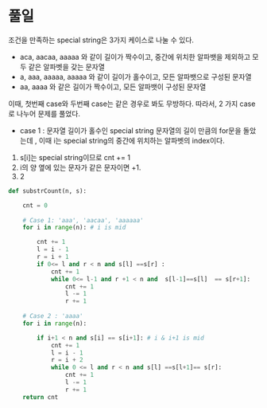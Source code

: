 
# 풀일
조건을 만족하는 special string은 3가지 케이스로 나눌 수 있다.  
- aca, aacaa, aaaaa 와 같이 길이가 짝수이고, 중간에 위치한 알파뱃을 제외하고 모두 같은 알파벳을 갖는 문자열
- a, aaa, aaaaa, aaaaa 와 같이 길이가 홀수이고, 모든 알파뱃으로 구성된 문자열
- aa, aaaa 와 같은 길이가 짝수이고, 모든 알파뱃이 구성된 문자열

이때, 첫번째 case와 두번째 case는 같은 경우로 봐도 무방하다. 따라서, 2 가지 case로 나누어 문제를 풀었다.  
- case 1 : 문자열 길이가 홀수인 special string
문자열의 길이 만큼의 for문을 돌았는데 , 이때 i는 special string의 중간에 위치하는 알파벳의 index이다.  

1. s[i]는 special string이므로 cnt += 1
2. i의 양 옆에 있는 문자가 같은 문자이면 +1. 
3. 2
```python
def substrCount(n, s):

    cnt = 0
    
    # Case 1: 'aaa', 'aacaa', 'aaaaaa'
    for i in range(n): # i is mid

        cnt += 1
        l = i - 1
        r = i + 1
        if 0<= l and r < n and s[l] ==s[r] :
            cnt += 1
            while 0<= l-1 and r +1 < n and  s[l-1]==s[l]  == s[r+1]:
                cnt += 1
                l -= 1
                r += 1
                
    # Case 2 : 'aaaa'
    for i in range(n):

        if i+1 < n and s[i] == s[i+1]: # i & i+1 is mid
            cnt += 1
            l = i - 1
            r = i + 2
            while 0 <= l and r < n and s[l] ==s[l+1]== s[r]:
                cnt += 1
                l -= 1
                r += 1
    return cnt
```
